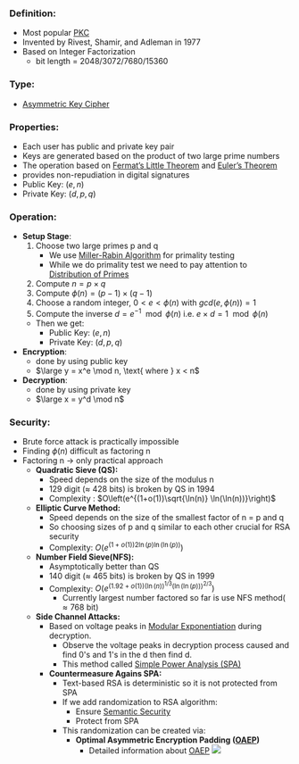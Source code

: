 ### Definition:
- Most popular [PKC](PKC.md)
- Invented by Rivest, Shamir, and Adleman in 1977
- Based on Integer Factorization
	- bit length = 2048/3072/7680/15360
### Type:
- [Asymmetric Key Cipher](Asymmetric%20Key%20Cipher)
### Properties:
- Each user has public and private key pair
- Keys are generated based on the product of two large prime numbers
- The operation based on [Fermat’s Little Theorem](Fermat’s%20Little%20Theorem.md) and [Euler’s Theorem](Euler’s%20Theorem.md)
- provides non-repudiation in digital signatures
- Public Key: $(e , n)$
- Private Key: $(d,p,q)$
### Operation:
- **Setup Stage**:
	1. Choose two large primes p and q
		- We use  [Miller-Rabin Algorithm](Miller-Rabin%20Algorithm.md) for primality testing
		- While we do primality test we need to pay attention to [Distribution of Primes](Distribution%20of%20Primes.md)
	2. Compute $n = p \times q$
	3. Compute $\phi(n) = (p-1) \times (q-1)$
	4. Choose a random integer, $0 < e < \phi(n)$ with $gcd(e,\phi(n)) = 1$
	5. Compute the inverse $d = e^{-1} \mod \phi(n)$  i.e.  $e \times d = 1 \mod \phi(n)$
	- Then we get:
		- Public Key: $(e , n)$
		- Private Key: $(d,p,q)$
- **Encryption**:
	- done by using public key
	- $\large y = x^e \mod n, \text{ where } x < n$
- **Decryption**:
	- done by using private key
	- $\large x = y^d \mod n$
### Security:
- Brute force attack is practically impossible
- Finding $\phi(n)$ difficult as factoring n
- Factoring n -> only practical approach
	- **Quadratic Sieve (QS):**
		- Speed depends on the size of the modulus n
		- 129 digit ($\approx$ 428 bits) is broken by QS in 1994
		- Complexity : $O\left(e^{(1+o(1))\sqrt{\ln(n)} \ln(\ln(n))}\right)$
	- **Elliptic Curve Method:**
		- Speed depends on the size of the smallest factor of n = p and q
		- So choosing sizes of p and q similar to each other crucial for RSA security
		- Complexity: $O\left(e^{(1+o(1)) 2 \ln(p) \ln(\ln(p))}\right)$
	- **Number Field Sieve(NFS):**
		- Asymptotically better than QS
		- 140 digit ($\approx$ 465 bits) is broken by QS in 1999
		- Complexity: $O\left(e^{(1.92+o(1))(\ln(n))^{1/3} (\ln(\ln(p)))^{2/3}}\right)$
			- Currently largest number factored so far is use NFS method($\approx 768$ bit)
	- **Side Channel Attacks:**
		- Based on voltage peaks in [Modular Exponentiation](Modular%20Exponentiation.md) during decryption.
			- Observe the voltage peaks in decryption process caused and find 0's and 1's in the d then find d.
			- This method called [Simple Power Analysis (SPA)](https://en.wikipedia.org/wiki/Power_analysis)
		- **Countermeasure Agains SPA:**
			- Text-based RSA is deterministic so it is not protected from SPA
			- If we add randomization to RSA algorithm:
				- Ensure [Semantic Security](Semantic%20Security.md)
				- Protect from SPA
			- This randomization can be created via: 
				- **Optimal Asymmetric Encryption Padding ([OAEP](OAEP.md))**
					- Detailed information about [OAEP](https://en.wikipedia.org/wiki/Optimal_asymmetric_encryption_padding)
				![](RSAOAEP.png)